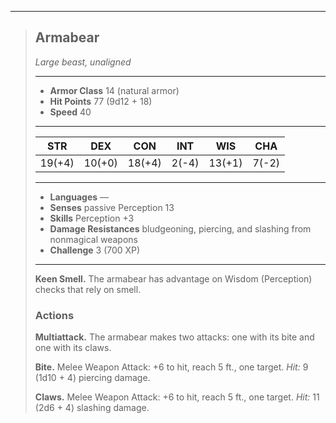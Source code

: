 ___
> ## Armabear
>*Large beast, unaligned*
> ___
> - **Armor Class** 14 (natural armor)
> - **Hit Points** 77 (9d12 + 18)
> - **Speed** 40
>___
>|STR|DEX|CON|INT|WIS|CHA|
>|:---:|:---:|:---:|:---:|:---:|:---:|
>|19(+4)|10(+0)|18(+4)|2(-4)|13(+1)|7(-2)|
>___
> - **Languages** —
> - **Senses** passive Perception 13
> - **Skills** Perception +3
> - **Damage Resistances** bludgeoning, piercing, and slashing from nonmagical weapons
> - **Challenge** 3 (700 XP)
> ___
>
> **Keen Smell.** The armabear has advantage on Wisdom (Perception) checks that rely on smell.
>
> ### Actions
>
> **Multiattack.** The armabear makes two attacks: one with its bite and one with its claws.
>
> **Bite.** Melee Weapon Attack: +6 to hit, reach 5 ft., one target. *Hit:* 9 (1d10 + 4) piercing damage.
>
> **Claws.** Melee Weapon Attack: +6 to hit, reach 5 ft., one target. *Hit:* 11 (2d6 + 4) slashing damage.

